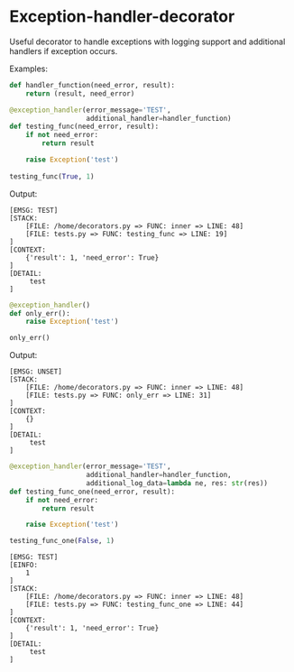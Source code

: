 # Exception-handler-decorator
Useful decorator to handle exceptions with logging support and additional handlers if exception occurs. 

Examples:

```python
def handler_function(need_error, result):
    return (result, need_error)

@exception_handler(error_message='TEST',
                   additional_handler=handler_function)
def testing_func(need_error, result):
    if not need_error:
        return result

    raise Exception('test')
    
testing_func(True, 1)
```

Output:

```
[EMSG: TEST]
[STACK:
    [FILE: /home/decorators.py => FUNC: inner => LINE: 48]
    [FILE: tests.py => FUNC: testing_func => LINE: 19]
]
[CONTEXT:
    {'result': 1, 'need_error': True}
]
[DETAIL:
     test
]
```

```python
@exception_handler()
def only_err():
    raise Exception('test')

only_err()
```

Output:

```
[EMSG: UNSET]
[STACK:
    [FILE: /home/decorators.py => FUNC: inner => LINE: 48]
    [FILE: tests.py => FUNC: only_err => LINE: 31]
]
[CONTEXT:
    {}
]
[DETAIL:
     test
]
```

```python
@exception_handler(error_message='TEST',
                   additional_handler=handler_function,
                   additional_log_data=lambda ne, res: str(res))
def testing_func_one(need_error, result):
    if not need_error:
        return result

    raise Exception('test')

testing_func_one(False, 1)
```

```
[EMSG: TEST]
[EINFO:
    1
]
[STACK:
    [FILE: /home/decorators.py => FUNC: inner => LINE: 48]
    [FILE: tests.py => FUNC: testing_func_one => LINE: 44]
]
[CONTEXT:
    {'result': 1, 'need_error': True}
]
[DETAIL:
     test
]
```
